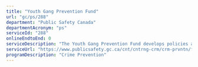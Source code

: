 ```yaml
---
title: "Youth Gang Prevention Fund"
url: "gc/ps/288"
department: "Public Safety Canada"
departmentAcronym: "ps"
serviceId: "288"
onlineEndtoEnd: 0
serviceDescription: "The Youth Gang Prevention Fund develops policies and programs designed to reduce the likelihood of criminal behavior among targeted groups of the population."
serviceUrl: "https://www.publicsafety.gc.ca/cnt/cntrng-crm/crm-prvntn/fndng-prgrms/yth-gng-prvntn-fnd-en.aspx"
programDescription: "Crime Prevention"
---
```

